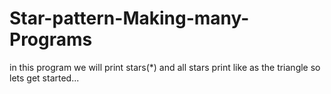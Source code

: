 # Star-pattern-Making-many-Programs
in this program we will print stars(*) and all stars print like as the triangle so lets get started...
